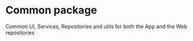 # Common package

Common UI, Services, Repositories and utils for both the App and the Web repositories